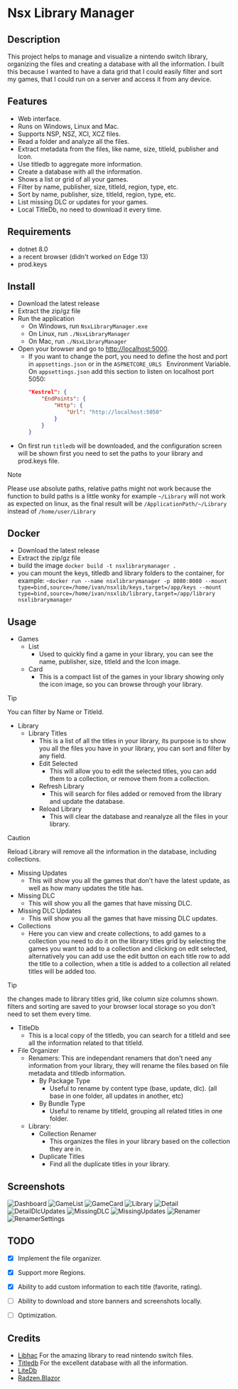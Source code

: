 ﻿# Nsx Library Manager

## Description
This project helps to manage and visualize a nintendo switch library, organizing the files and creating a database with all the information.
I built this because I wanted to have a data grid that I could easily filter and sort my games,
that I could run on a server and access it from any device.

## Features
- Web interface.
- Runs on Windows, Linux and Mac.
- Supports NSP, NSZ, XCI, XCZ files.
- Read a folder and analyze all the files.
- Extract metadata from the files, like name, size, titleId, publisher and Icon.
- Use titledb to aggregate more information.
- Create a database with all the information.
- Shows a list or grid of all your games.
- Filter by name, publisher, size, titleId, region, type, etc.
- Sort by name, publisher, size, titleId, region, type, etc.
- List missing DLC or updates for your games.
- Local TitleDb, no need to download it every time.

## Requirements
- dotnet 8.0
- a recent browser (didn't worked on Edge 13)
- prod.keys

## Install
- Download the latest release
- Extract the zip/gz file
- Run the application
  - On Windows, run `NsxLibraryManager.exe`
  - On Linux, run `./NsxLibraryManager`
  - On Mac, run `./NsxLibraryManager`
- Open your browser and go to [http://localhost:5000](http://localhost:5000).
  - If you want to change the port, you need to define the host and port in `appsettings.json` or in the `ASPNETCORE_URLS ` Environment Variable. On `appsettings.json` add this section to listen on localhost port 5050:
    ```json
    "Kestrel": {
        "EndPoints": {
            "Http": {
                "Url": "http://localhost:5050"
            }
        }
    }
    ```
- On first run `titledb` will be downloaded, and the configuration screen will be shown first you need to set the paths to your library and prod.keys file.

> [!NOTE]  
> Please use absolute paths, relative paths might not work because the function to build paths is a little wonky for example `~/Library` will not work as expected on linux, as the final result will be `/ApplicationPath/~/Library` instead of `/home/user/Library`

## Docker
- Download the latest release
- Extract the zip/gz file
- build the image `docker build -t nsxlibrarymanager .`
- you can mount the keys, titledb and library folders to the container, for example:
  -`docker run --name nsxlibrarymanager -p 8080:8080 --mount type=bind,source=/home/ivan/nsxlib/keys,target=/app/keys --mount type=bind,source=/home/ivan/nsxlib/library,target=/app/library nsxlibrarymanager`


 ## Usage
- Games
  - List
    - Used to quickly find a game in your library, you can see the name, publisher, size, titleId and the Icon image. 
  - Card
    - This is a compact list of the games in your library showing only the icon image, so you can browse through your library.
> [!TIP]
> You can filter by Name or TitleId.
- Library
  - Library Titles
    - This is a list of all the titles in your library, its purpose is to show you all the files you have in your library, you can sort and filter by any field.
    - Edit Selected
      - This will allow you to edit the selected titles, you can add them to a collection, or remove them from a collection.
    - Refresh Library
      - This will search for files added or removed from the library and update the database.
    - Reload Library
      - This will clear the database and reanalyze all the files in your library.
> [!CAUTION]
> Reload Library will remove all the information in the database, including collections.
  - Missing Updates
    - This will show you all the games that don't have the latest update, as well as how many updates the title has. 
  - Missing DLC
    - This will show you all the games that have missing DLC.
  - Missing DLC Updates
    - This will show you all the games that have missing DLC updates.
  - Collections
    - Here you can view and create collections, to add games to a collection you need to do it on the library titles grid by selecting the games you want to add to a collection and clicking on edit selected, alternatively you can add use the edit button on each title row to add the title to a collection, when a title is added to a collection all related titles will be added too.
> [!TIP]
> the changes made to library titles grid, like column size columns shown. filters and sorting are saved to your browser local storage so you don't need to set them every time.
- TitleDb
  - This is a local copy of the titledb, you can search for a titleId and see all the information related to that titleId.
- File Organizer
  - Renamers: This are independant renamers that don't need any information from your library, they will rename the files based on file metadata and titledb information.
    - By Package Type
      - Useful to rename by content type (base, update, dlc). (all base in one folder, all updates in another, etc)
    - By Bundle Type
      - Useful to rename by titleId, grouping all related titles in one folder.
  - Library: 
    - Collection Renamer
      - This organizes the files in your library based on the collection they are in.
    - Duplicate Titles
      - Find all the duplicate titles in your library.


## Screenshots
![Dashboard](./screenshots/dashboard.png)
![GameList](./screenshots/gamelist.png)
![GameCard](./screenshots/gamecard.png)
![Library](./screenshots/library.png)
![Detail](./screenshots/gamedetail.png)
![DetailDlcUpdates](./screenshots/gamedetail-2.png)
![MissingDLC](./screenshots/missingdlc.png)
![MissingUpdates](./screenshots/missingupdates.png)
![Renamer](./screenshots/renamer.png)
![RenamerSettings](./screenshots/renamer-settings.png)

## TODO
- [x] Implement the file organizer.
- [x] Support more Regions.
- [x] Ability to add custom information to each title (favorite, rating).
- [ ] Ability to download and store banners and screenshots locally.
- [ ] Optimization.


## Credits
- [Libhac](https://github.com/Thealexbarney/LibHac) For the amazing library to read nintendo switch files.
- [Titledb](https://github.com/blawar/titledb) For the excellent database with all the information.
- [LiteDb](https://www.litedb.org) 
- [Radzen.Blazor](https://github.com/radzenhq/radzen-blazor)
